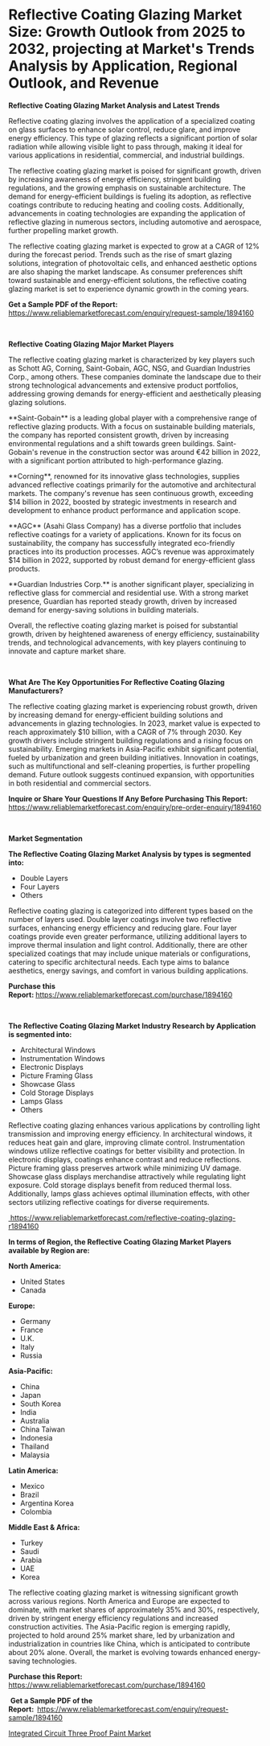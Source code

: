 <p><h1>Reflective Coating Glazing Market Size: Growth Outlook from 2025 to 2032, projecting at Market's Trends Analysis by Application, Regional Outlook, and Revenue</h1></p><p><strong>Reflective Coating Glazing Market Analysis and Latest Trends</strong></p>
<p><p>Reflective coating glazing involves the application of a specialized coating on glass surfaces to enhance solar control, reduce glare, and improve energy efficiency. This type of glazing reflects a significant portion of solar radiation while allowing visible light to pass through, making it ideal for various applications in residential, commercial, and industrial buildings. </p><p>The reflective coating glazing market is poised for significant growth, driven by increasing awareness of energy efficiency, stringent building regulations, and the growing emphasis on sustainable architecture. The demand for energy-efficient buildings is fueling its adoption, as reflective coatings contribute to reducing heating and cooling costs. Additionally, advancements in coating technologies are expanding the application of reflective glazing in numerous sectors, including automotive and aerospace, further propelling market growth.</p><p>The reflective coating glazing market is expected to grow at a CAGR of 12% during the forecast period. Trends such as the rise of smart glazing solutions, integration of photovoltaic cells, and enhanced aesthetic options are also shaping the market landscape. As consumer preferences shift toward sustainable and energy-efficient solutions, the reflective coating glazing market is set to experience dynamic growth in the coming years.</p></p>
<p><strong>Get a Sample PDF of the Report:&nbsp;</strong> <a href="https://www.reliablemarketforecast.com/enquiry/request-sample/1894160?utm_campaign=3528&utm_medium=2&utm_source=Github&utm_content=ia&utm_term=03042025&utm_id=reflective-coating-glazing">https://www.reliablemarketforecast.com/enquiry/request-sample/1894160</a></p>
<p>&nbsp;</p>
<p><strong>Reflective Coating Glazing Major Market Players</strong></p>
<p><p>The reflective coating glazing market is characterized by key players such as Schott AG, Corning, Saint-Gobain, AGC, NSG, and Guardian Industries Corp., among others. These companies dominate the landscape due to their strong technological advancements and extensive product portfolios, addressing growing demands for energy-efficient and aesthetically pleasing glazing solutions.</p><p>**Saint-Gobain** is a leading global player with a comprehensive range of reflective glazing products. With a focus on sustainable building materials, the company has reported consistent growth, driven by increasing environmental regulations and a shift towards green buildings. Saint-Gobain's revenue in the construction sector was around €42 billion in 2022, with a significant portion attributed to high-performance glazing.</p><p>**Corning**, renowned for its innovative glass technologies, supplies advanced reflective coatings primarily for the automotive and architectural markets. The company's revenue has seen continuous growth, exceeding $14 billion in 2022, boosted by strategic investments in research and development to enhance product performance and application scope.</p><p>**AGC** (Asahi Glass Company) has a diverse portfolio that includes reflective coatings for a variety of applications. Known for its focus on sustainability, the company has successfully integrated eco-friendly practices into its production processes. AGC’s revenue was approximately $14 billion in 2022, supported by robust demand for energy-efficient glass products.</p><p>**Guardian Industries Corp.** is another significant player, specializing in reflective glass for commercial and residential use. With a strong market presence, Guardian has reported steady growth, driven by increased demand for energy-saving solutions in building materials.</p><p>Overall, the reflective coating glazing market is poised for substantial growth, driven by heightened awareness of energy efficiency, sustainability trends, and technological advancements, with key players continuing to innovate and capture market share.</p></p>
<p>&nbsp;</p>
<p><strong>What Are The Key Opportunities For Reflective Coating Glazing Manufacturers?</strong></p>
<p><p>The reflective coating glazing market is experiencing robust growth, driven by increasing demand for energy-efficient building solutions and advancements in glazing technologies. In 2023, market value is expected to reach approximately $10 billion, with a CAGR of 7% through 2030. Key growth drivers include stringent building regulations and a rising focus on sustainability. Emerging markets in Asia-Pacific exhibit significant potential, fueled by urbanization and green building initiatives. Innovation in coatings, such as multifunctional and self-cleaning properties, is further propelling demand. Future outlook suggests continued expansion, with opportunities in both residential and commercial sectors.</p></p>
<p><strong>Inquire or Share Your Questions If Any Before Purchasing This Report:</strong> <a href="https://www.reliablemarketforecast.com/enquiry/pre-order-enquiry/1894160?utm_campaign=3528&utm_medium=2&utm_source=Github&utm_content=ia&utm_term=03042025&utm_id=reflective-coating-glazing">https://www.reliablemarketforecast.com/enquiry/pre-order-enquiry/1894160</a></p>
<p>&nbsp;</p>
<p><strong>Market Segmentation</strong></p>
<p><strong>The Reflective Coating Glazing Market Analysis by types is segmented into:</strong></p>
<p><ul><li>Double Layers</li><li>Four Layers</li><li>Others</li></ul></p>
<p><p>Reflective coating glazing is categorized into different types based on the number of layers used. Double layer coatings involve two reflective surfaces, enhancing energy efficiency and reducing glare. Four layer coatings provide even greater performance, utilizing additional layers to improve thermal insulation and light control. Additionally, there are other specialized coatings that may include unique materials or configurations, catering to specific architectural needs. Each type aims to balance aesthetics, energy savings, and comfort in various building applications.</p></p>
<p><strong>Purchase this Report:&nbsp;</strong><a href="https://www.reliablemarketforecast.com/purchase/1894160?utm_campaign=3528&utm_medium=2&utm_source=Github&utm_content=ia&utm_term=03042025&utm_id=reflective-coating-glazing">https://www.reliablemarketforecast.com/purchase/1894160</a></p>
<p>&nbsp;</p>
<p><strong>The Reflective Coating Glazing Market Industry Research by Application is segmented into:</strong></p>
<p><ul><li>Architectural Windows</li><li>Instrumentation Windows</li><li>Electronic Displays</li><li>Picture Framing Glass</li><li>Showcase Glass</li><li>Cold Storage Displays</li><li>Lamps Glass</li><li>Others</li></ul></p>
<p><p>Reflective coating glazing enhances various applications by controlling light transmission and improving energy efficiency. In architectural windows, it reduces heat gain and glare, improving climate control. Instrumentation windows utilize reflective coatings for better visibility and protection. In electronic displays, coatings enhance contrast and reduce reflections. Picture framing glass preserves artwork while minimizing UV damage. Showcase glass displays merchandise attractively while regulating light exposure. Cold storage displays benefit from reduced thermal loss. Additionally, lamps glass achieves optimal illumination effects, with other sectors utilizing reflective coatings for diverse requirements.</p></p>
<p><a href="https://www.reliablemarketforecast.com/reflective-coating-glazing-r1894160?utm_campaign=3528&utm_medium=2&utm_source=Github&utm_content=ia&utm_term=03042025&utm_id=reflective-coating-glazing">&nbsp;https://www.reliablemarketforecast.com/reflective-coating-glazing-r1894160</a></p>
<p><strong>In terms of Region, the Reflective Coating Glazing Market Players available by Region are:</strong></p>
<p>
    <p> <strong> North America: </strong>
        <ul>
            <li>United States</li>
            <li>Canada</li>
        </ul>
        </p> 
    <p> <strong> Europe: </strong>
        <ul>
            <li>Germany</li>
            <li>France</li>
            <li>U.K.</li>
            <li>Italy</li>
            <li>Russia</li>
        </ul>
        </p> 
    <p> <strong> Asia-Pacific: </strong>
        <ul>
            <li>China</li>
            <li>Japan</li>
            <li>South Korea</li>
            <li>India</li>
            <li>Australia</li>
            <li>China Taiwan</li>
            <li>Indonesia</li>
            <li>Thailand</li>
            <li>Malaysia</li>
        </ul>
        </p> 
    <p> <strong> Latin America: </strong>
        <ul>
            <li>Mexico</li>
            <li>Brazil</li>
            <li>Argentina Korea</li>
            <li>Colombia</li>
        </ul>
        </p> 
    <p> <strong> Middle East & Africa: </strong>
        <ul>
            <li>Turkey</li>
            <li>Saudi</li>
            <li>Arabia</li>
            <li>UAE</li>
            <li>Korea</li>
        </ul>
    </p>
    </p>
<p><p>The reflective coating glazing market is witnessing significant growth across various regions. North America and Europe are expected to dominate, with market shares of approximately 35% and 30%, respectively, driven by stringent energy efficiency regulations and increased construction activities. The Asia-Pacific region is emerging rapidly, projected to hold around 25% market share, led by urbanization and industrialization in countries like China, which is anticipated to contribute about 20% alone. Overall, the market is evolving towards enhanced energy-saving technologies.</p></p>
<p><strong>Purchase this Report: </strong><a href="https://www.reliablemarketforecast.com/purchase/1894160?utm_campaign=3528&utm_medium=2&utm_source=Github&utm_content=ia&utm_term=03042025&utm_id=reflective-coating-glazing">https://www.reliablemarketforecast.com/purchase/1894160</a></p>
<p>&nbsp;<strong>Get a Sample PDF of the Report:&nbsp;&nbsp;</strong><a href="https://www.reliablemarketforecast.com/enquiry/request-sample/1894160?utm_campaign=3528&utm_medium=2&utm_source=Github&utm_content=ia&utm_term=03042025&utm_id=reflective-coating-glazing">https://www.reliablemarketforecast.com/enquiry/request-sample/1894160</a></p>
<p><strong></strong></p>
<p><p><a href="https://github.com/azorrotutus/Market-Research-Report-List-1/blob/main/integrated-circuit-three-proof-paint-market.md?utm_campaign=3528&utm_medium=2&utm_source=Github&utm_content=ia&utm_term=03042025&utm_id=reflective-coating-glazing">Integrated Circuit Three Proof Paint Market</a></p></p>